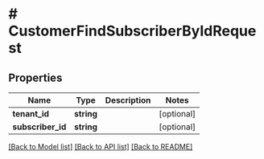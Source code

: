 # # CustomerFindSubscriberByIdRequest


## Properties


Name | Type | Description | Notes
------------ | ------------- | ------------- | -------------
**tenant_id**| **string** |   | [optional]
**subscriber_id**| **string** |   | [optional]


[[Back to Model list]](../../README.md#models) [[Back to API list]](../../README.md#endpoints) [[Back to README]](../../README.md)